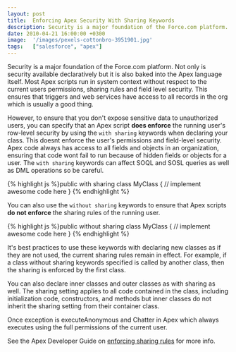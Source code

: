 ```yaml
---
layout: post
title:  Enforcing Apex Security With Sharing Keywords
description: Security is a major foundation of the Force.com platform. Not only is security available declaratively but it is also baked into the Apex language itself. Most Apex scripts run in system context without respect to the current users permissions, sharing rules and field level security. This ensures that triggers and web services have access to all records in the org which is usually a good thing. However, to ensure that you dont expose sensitive data to unauthorized users, you can specify that an 
date: 2010-04-21 16:00:00 +0300
image:  '/images/pexels-cottonbro-3951901.jpg'
tags:   ["salesforce", "apex"]
---
```

<p>Security is a major foundation of the Force.com platform. Not only is security available declaratively but it is also baked into the Apex language itself. Most Apex scripts run in system context without respect to the current users permissions, sharing rules and field level security. This ensures that triggers and web services have access to all records in the org which is usually a good thing.</p>
<p>However, to ensure that you don't expose sensitive data to unauthorized users, you can specify that an Apex script <strong>does enforce</strong> the running user's row-level security by using the <code>with sharing</code> keywords when declaring your class. This doesnt enforce the user's permissions and field-level security. Apex code always has access to all fields and objects in an organization, ensuring that code wont fail to run because of hidden fields or objects for a user. The <code>with sharing</code> keywords can affect SOQL and SOSL queries as well as DML operations so be careful.</p>
{% highlight js %}public with sharing class MyClass {
 // implement awesome code here
}
{% endhighlight %}
<p>You can also use the <code>without sharing</code> keywords to ensure that Apex scripts <strong>do not enforce</strong> the sharing rules of the running user.</p>
{% highlight js %}public without sharing class MyClass {
 // implement awesome code here
}
{% endhighlight %}
<p>It's best practices to use these keywords with declaring new classes as if they are not used, the current sharing rules remain in effect. For example, if a class without sharing keywords specified is called by another class, then the sharing is enforced by the first class.</p>
<p>You can also declare inner classes and outer classes as with sharing as well. The sharing setting applies to all code contained in the class, including initialization code, constructors, and methods but inner classes do not inherit the sharing setting from their container class.</p>
<p>Once exception is executeAnonymous and Chatter in Apex which always executes using the full permissions of the current user.</p>
<p>See the Apex Developer Guide on <a href="https://developer.salesforce.com/docs/atlas.en-us.apexcode.meta/apexcode/apex_security_sharing_rules.htm">enforcing sharing rules</a> for more info.</p>


